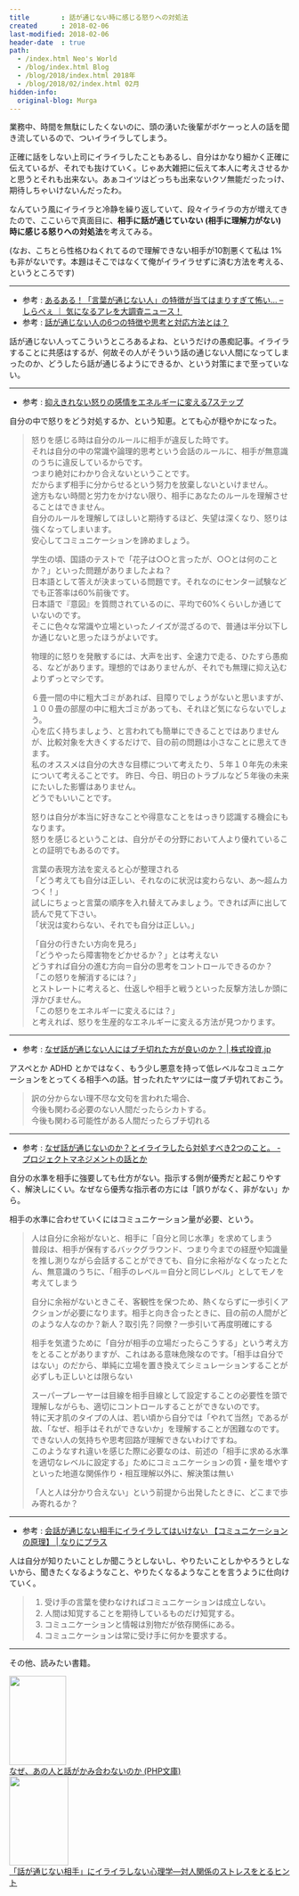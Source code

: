 ```yaml
---
title        : 話が通じない時に感じる怒りへの対処法
created      : 2018-02-06
last-modified: 2018-02-06
header-date  : true
path:
  - /index.html Neo's World
  - /blog/index.html Blog
  - /blog/2018/index.html 2018年
  - /blog/2018/02/index.html 02月
hidden-info:
  original-blog: Murga
---
```


業務中、時間を無駄にしたくないのに、頭の湧いた後輩がボケーっと人の話を聞き流しているので、ついイライラしてしまう。

正確に話をしない上司にイライラしたこともあるし、自分はかなり細かく正確に伝えているが、それでも抜けていく。じゃあ大雑把に伝えて本人に考えさせるかと思うとそれも出来ない。あぁコイツはどっちも出来ないクソ無能だったっけ、期待しちゃいけないんだったわ。

なんていう風にイライラと冷静を繰り返していて、段々イライラの方が増えてきたので、ここいらで真面目に、**相手に話が通じていない (相手に理解力がない) 時に感じる怒りへの対処法**を考えてみる。

(なお、こちとら性格ひねくれてるので理解できない相手が10割悪くて私は 1% も非がないです。本題はそこではなくて俺がイライラせずに済む方法を考える、というところです)

---

- 参考 : [あるある！「言葉が通じない人」の特徴が当てはまりすぎて怖い… – しらべぇ ｜ 気になるアレを大調査ニュース！](https://sirabee.com/2017/01/10/20161052372/)
- 参考 : [話が通じない人の6つの特徴や思考と対応方法とは？](http://the5seconds.com/hanashi-tuujinai-20304.html)

話が通じない人ってこういうところあるよね、というだけの愚痴記事。イライラすることに共感はするが、何故その人がそういう話の通じない人間になってしまったのか、どうしたら話が通じるようにできるか、という対策にまで至っていない。

---

- 参考 : [抑えきれない怒りの感情をエネルギーに変える7ステップ](http://kokoromanual.com/anger.html)

自分の中で怒りをどう対処するか、という知恵。とても心が穏やかになった。

> 怒りを感じる時は自分のルールに相手が違反した時です。  
> それは自分の中の常識や論理的思考という会話のルールに、相手が無意識のうちに違反しているからです。  
> つまり絶対にわかり合えないということです。  
> だからまず相手に分からせるという努力を放棄しないといけません。  
> 途方もない時間と労力をかけない限り、相手にあなたのルールを理解させることはできません。  
> 自分のルールを理解してほしいと期待するほど、失望は深くなり、怒りは強くなってしまいます。  
> 安心してコミュニケーションを諦めましょう。
> 
> 学生の頃、国語のテストで「花子は○○と言ったが、○○とは何のことか？」といった問題がありましたよね？  
> 日本語として答えが決まっている問題です。それなのにセンター試験などでも正答率は60%前後です。  
> 日本語で『意図』を質問されているのに、平均で60%くらいしか通じていないのです。  
> そこに色々な常識や立場といったノイズが混ざるので、普通は半分以下しか通じないと思ったほうがよいです。
> 
> 物理的に怒りを発散するには、大声を出す、全速力で走る、ひたすら愚痴る、などがあります。理想的ではありませんが、それでも無理に抑え込むよりずっとマシです。
> 
> ６畳一間の中に粗大ゴミがあれば、目障りでしょうがないと思いますが、１００畳の部屋の中に粗大ゴミがあっても、それほど気にならないでしょう。  
> 心を広く持ちましょう、と言われても簡単にできることではありませんが、比較対象を大きくするだけで、目の前の問題は小さなことに思えてきます。  
> 私のオススメは自分の大きな目標について考えたり、５年１０年先の未来について考えることです。 昨日、今日、明日のトラブルなど５年後の未来にたいした影響はありません。  
> どうでもいいことです。
> 
> 怒りは自分が本当に好きなことや得意なことをはっきり認識する機会にもなります。  
> 怒りを感じるということは、自分がその分野において人より優れていることの証明でもあるのです。
> 
> 言葉の表現方法を変えると心が整理される  
> 「どう考えても自分は正しい、それなのに状況は変わらない、あ～超ムカつく！」  
> 試しにちょっと言葉の順序を入れ替えてみましょう。できれば声に出して読んで見て下さい。  
> 「状況は変わらない、それでも自分は正しい。」
> 
> 「自分の行きたい方向を見ろ」  
> 「どうやったら障害物をどかせるか？」とは考えない  
> どうすれば自分の進む方向＝自分の思考をコントロールできるのか？  
> 「この怒りを解消するには？」  
> とストレートに考えると、仕返しや相手と戦うといった反撃方法しか頭に浮かびません。  
> 「この怒りをエネルギーに変えるには？」  
> と考えれば、怒りを生産的なエネルギーに変える方法が見つかります。

---

- 参考 : [なぜ話が通じない人にはブチ切れた方が良いのか？ | 株式投資.jp](http://equity-investment.jp/man-charm/communication-the-level/)

アスペとか ADHD とかではなく、もう少し悪意を持って低レベルなコミュニケーションをとってくる相手への話。甘ったれたヤツには一度ブチ切れておこう。

> 訳の分からない理不尽な文句を言われた場合、  
> 今後も関わる必要のない人間だったらシカトする。  
> 今後も関わる可能性がある人間だったらブチ切れる

---

- 参考 : [なぜ話が通じないのか？とイライラしたら対処すべき2つのこと。 - プロジェクトマネジメントの話とか](http://www.wiz7.jp/entry/2015/08/11/smooth-conversation)

自分の水準を相手に強要しても仕方がない。指示する側が優秀だと起こりやすく、解決しにくい。なぜなら優秀な指示者の方には「誤りがなく、非がない」から。

相手の水準に合わせていくにはコミュニケーション量が必要、という。

> 人は自分に余裕がないと、相手に「自分と同じ水準」を求めてしまう  
> 普段は、相手が保有するバックグラウンド、つまり今までの経歴や知識量を推し測りながら会話することができても、自分に余裕がなくなったとたん、無意識のうちに、「相手のレベル＝自分と同じレベル」としてモノを考えてしまう
> 
> 自分に余裕がないときこそ、客観性を保つため、熱くならずに一歩引くアクションが必要になります。相手と向き合ったときに、目の前の人間がどのような人なのか？新人？取引先？同僚？一歩引いて再度明確にする
> 
> 相手を気遣うために「自分が相手の立場だったらこうする」という考え方をとることがありますが、これはある意味危険なのです。「相手は自分ではない」のだから、単純に立場を置き換えてシミュレーションすることが必ずしも正しいとは限らない
> 
> スーパープレーヤーは目線を相手目線として設定することの必要性を頭で理解しながらも、適切にコントロールすることができないのです。  
> 特に天才肌のタイプの人は、若い頃から自分では「やれて当然」であるが故、「なぜ、相手はそれができないか」を理解することが困難なのです。できない人の気持ちや思考回路が理解できないわけですね。  
> このようなすれ違いを感じた際に必要なのは、前述の「相手に求める水準を適切なレベルに設定する」ためにコミュニケーションの質・量を増やすといった地道な関係作り・相互理解以外に、解決策は無い
> 
> 「人と人は分かり合えない」という前提から出発したときに、どこまで歩み寄れるか？

---

- 参考 : [会話が通じない相手にイライラしてはいけない 【コミュニケーションの原理】 | なりにプラス](https://nariniplus.wordpress.com/2013/10/17/%E4%BC%9A%E8%A9%B1%E3%81%8C%E9%80%9A%E3%81%98%E3%81%AA%E3%81%84%E7%9B%B8%E6%89%8B%E3%81%AB%E3%82%A4%E3%83%A9%E3%82%A4%E3%83%A9%E3%81%97%E3%81%A6%E3%81%AF%E3%81%84%E3%81%91%E3%81%AA%E3%81%84%E3%80%80/)

人は自分が知りたいことしか聞こうとしないし、やりたいことしかやろうとしないから、聞きたくなるようなこと、やりたくなるようなことを言うように仕向けていく。

> 1. 受け手の言葉を使わなければコミュニケーションは成立しない。
> 2. 人間は知覚することを期待しているものだけ知覚する。
> 3. コミュニケーションと情報は別物だが依存関係にある。
> 4. コミュニケーションは常に受け手に何かを要求する。

---

その他、読みたい書籍。

<div class="ad-amazon">
  <div class="ad-amazon-image">
    <a href="https://www.amazon.co.jp/dp/4569760783?tag=neos21-22&amp;linkCode=osi&amp;th=1&amp;psc=1">
      <img src="https://m.media-amazon.com/images/I/41TOM+WjWEL._SL160_.jpg" width="102" height="160">
    </a>
  </div>
  <div class="ad-amazon-info">
    <div class="ad-amazon-title">
      <a href="https://www.amazon.co.jp/dp/4569760783?tag=neos21-22&amp;linkCode=osi&amp;th=1&amp;psc=1">なぜ、あの人と話がかみ合わないのか (PHP文庫)</a>
    </div>
  </div>
</div>

<div class="ad-amazon">
  <div class="ad-amazon-image">
    <a href="https://www.amazon.co.jp/dp/4413034619?tag=neos21-22&amp;linkCode=osi&amp;th=1&amp;psc=1">
      <img src="https://m.media-amazon.com/images/I/41TYATRYTPL._SL160_.jpg" width="106" height="160">
    </a>
  </div>
  <div class="ad-amazon-info">
    <div class="ad-amazon-title">
      <a href="https://www.amazon.co.jp/dp/4413034619?tag=neos21-22&amp;linkCode=osi&amp;th=1&amp;psc=1">「話が通じない相手」にイライラしない心理学―対人関係のストレスをとるヒント</a>
    </div>
  </div>
</div>
